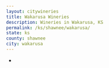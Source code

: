 ```yaml
---
layout: citywineries
title: Wakarusa Wineries
description: Wineries in Wakarusa, KS
permalink: /ks/shawnee/wakarusa/
state: ks
county: shawnee
city: wakarusa
---
```

-
